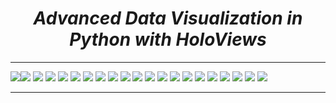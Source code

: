 <i><h1 align='center'>Advanced Data Visualization in Python with HoloViews</h1></i>
<hr>

<img src="Plots/bokeh_plot (19).png"><img src="Plots/bokeh_plot (20).png">
<img src="Plots/bokeh_plot.png">
<img src="Plots/bokeh_plot (1).png">
<img src="Plots/bokeh_plot (2).png">
<img src="Plots/bokeh_plot (3).png">
<img src="Plots/bokeh_plot (4).png">
<img src="Plots/bokeh_plot (5).png">
<img src="Plots/bokeh_plot (6).png">
<img src="Plots/bokeh_plot (7).png">
<img src="Plots/bokeh_plot (8).png">
<img src="Plots/bokeh_plot (9).png">
<img src="Plots/bokeh_plot (10).png"> 
<img src="Plots/bokeh_plot (11).png">
<img src="Plots/bokeh_plot (12).png">
<img src="Plots/bokeh_plot (13).png">
<img src="Plots/bokeh_plot (14).png">
<img src="Plots/bokeh_plot (15).png">
<img src="Plots/bokeh_plot (16).png">
<img src="Plots/bokeh_plot (17).png">
<img src="Plots/bokeh_plot (18).png">

<hr>


